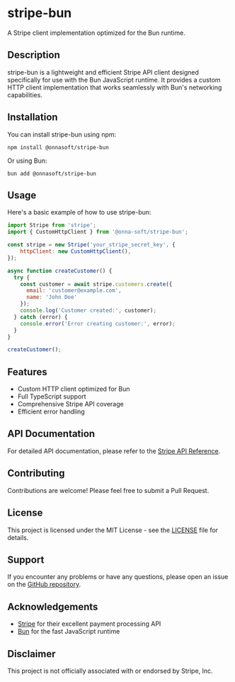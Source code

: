 # stripe-bun

A Stripe client implementation optimized for the Bun runtime.

## Description

stripe-bun is a lightweight and efficient Stripe API client designed specifically for use with the Bun JavaScript runtime. It provides a custom HTTP client implementation that works seamlessly with Bun's networking capabilities.

## Installation

You can install stripe-bun using npm:

```
npm install @onnasoft/stripe-bun
```

Or using Bun:

```
bun add @onnasoft/stripe-bun
```

## Usage

Here's a basic example of how to use stripe-bun:

```javascript
import Stripe from 'stripe';
import { CustomHttpClient } from '@onna-soft/stripe-bun';

const stripe = new Stripe('your_stripe_secret_key', {
    httpClient: new CustomHttpClient(),
});

async function createCustomer() {
  try {
    const customer = await stripe.customers.create({
      email: 'customer@example.com',
      name: 'John Doe'
    });
    console.log('Customer created:', customer);
  } catch (error) {
    console.error('Error creating customer:', error);
  }
}

createCustomer();
```

## Features

- Custom HTTP client optimized for Bun
- Full TypeScript support
- Comprehensive Stripe API coverage
- Efficient error handling

## API Documentation

For detailed API documentation, please refer to the [Stripe API Reference](https://stripe.com/docs/api).

## Contributing

Contributions are welcome! Please feel free to submit a Pull Request.

## License

This project is licensed under the MIT License - see the [LICENSE](LICENSE) file for details.

## Support

If you encounter any problems or have any questions, please open an issue on the [GitHub repository](https://github.com/juliotorresmoreno/stripe-bun/issues).

## Acknowledgements

- [Stripe](https://stripe.com) for their excellent payment processing API
- [Bun](https://bun.sh) for the fast JavaScript runtime

## Disclaimer

This project is not officially associated with or endorsed by Stripe, Inc.
